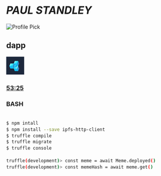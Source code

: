 # _**PAUL STANDLEY**_

![Profile Pick](http://res.cloudinary.com/pieol2/image/upload/v1516543296/profile-small.png)

## dapp

![dapp](dapp.jpg)

### [53:25](https://www.youtube.com/watch?v=pTZVoqBUjvI&t=2829s)

### BASH

```BASH

$ npm intall
$ npm install --save ipfs-http-client
$ truffle compile
$ truffle migrate
$ truffle console

truffle(development)> const meme = await Meme.deployed()
truffle(development)> const memeHash = await meme.get()

```
